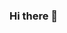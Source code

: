 ### Hi there 👋


<!--
**marmorag/marmorag** is a ✨ _special_ ✨ repository because its `README.md` (this file) appears on your GitHub profile.

Here are some ideas to get you started:

- 🔭 I’m currently working on ...
- 🌱 I’m currently learning ...
- 👯 I’m looking to collaborate on ...
- 🤔 I’m looking for help with ...
- 💬 Ask me about ...
- 📫 How to reach me: ...
- 😄 Pronouns: ...
- ⚡ Fun fact: ...


office I'm working @jolicode as a web developer
telescope I use PHP (Symfony), Golang, and JavaScript (React)
hammer_and_wrench I like working with PostgreSQL, RabbitMQ, Redis, Elasticsearch
keyboard I do OPS with Docker, Ansible and I used to consul, packer, and chef
film_strip I give some talks
writing_hand I write blog posts
fr I'm French, But I can speak gb
man he/him
-->
